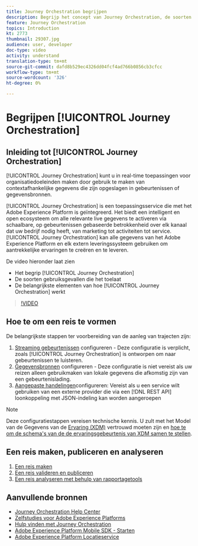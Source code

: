 ```yaml
---
title: Journey Orchestration begrijpen
description: Begrijp het concept van Journey Orchestration, de soorten gebruiksgevallen het toelaat en de belangrijkste elementen van hoe Journey Orchestration werkt.
feature: Journey Orchestration
topics: Introduction
kt: 2773
thumbnail: 29307.jpg
audience: user, developer
doc-type: video
activity: understand
translation-type: tm+mt
source-git-commit: dafd8b529ec4326dd04fcf4ad766b0856cb3cfcc
workflow-type: tm+mt
source-wordcount: '326'
ht-degree: 0%

---
```



# Begrijpen [!UICONTROL Journey Orchestration]

## Inleiding tot [!UICONTROL Journey Orchestration]

[!UICONTROL Journey Orchestration] kunt u in real-time toepassingen voor organisatiedoeleinden maken door gebruik te maken van contextafhankelijke gegevens die zijn opgeslagen in gebeurtenissen of gegevensbronnen.

[!UICONTROL Journey Orchestration] is een toepassingsservice die met het Adobe Experience Platform is geïntegreerd. Het biedt een intelligent en open ecosysteem om alle relevante live gegevens te activeren via schaalbare, op gebeurtenissen gebaseerde betrokkenheid over elk kanaal dat uw bedrijf nodig heeft, van marketing tot activiteiten tot service. [!UICONTROL Journey Orchestration] kan alle gegevens van het Adobe Experience Platform en elk extern leveringssysteem gebruiken om aantrekkelijke ervaringen te creëren en te leveren.

De video hieronder laat zien

* Het begrip [!UICONTROL Journey Orchestration]
* De soorten gebruiksgevallen die het toelaat
* De belangrijkste elementen van hoe [!UICONTROL Journey Orchestration] werkt

>[!VIDEO](https://video.tv.adobe.com/v/29307?quality=12)

## Hoe te om een reis te vormen

De belangrijkste stappen ter voorbereiding van de aanleg van trajecten zijn:

1. [Streaming gebeurtenissen](/help/configuring-journey-orchestration/configure-streaming-events.md) configureren - Deze configuratie is verplicht, zoals [!UICONTROL Journey Orchestration] is ontworpen om naar gebeurtenissen te luisteren.
1. [Gegevensbronnen](/help/configuring-journey-orchestration/configure-data-sources.md) configureren - Deze configuratie is niet vereist als uw reizen alleen gebruikmaken van lokale gegevens die afkomstig zijn van een gebeurtenislading.
1. [Aangepaste handelingen](/help/configuring-journey-orchestration/configure-actions.md)configureren: Vereist als u een service wilt gebruiken van een externe provider die via een [!DNL REST API] loonkoppeling met JSON-indeling kan worden aangeroepen

>[!NOTE]
>
>Deze configuratiestappen vereisen technische kennis. U zult met het Model van de Gegevens van de [Ervaring (XDM)](https://docs.adobe.com/content/help/en/platform-learn/tutorials/schemas/understanding-the-xdm-system-and-experience-data-model.html) vertrouwd moeten zijn en [hoe te om de schema&#39;s van de de ervaringsgebeurtenis van XDM samen te stellen](https://docs.adobe.com/content/help/en/platform-learn/tutorials/schemas/create-your-first-schema-with-out-of-the-box-components.html).

## Een reis maken, publiceren en analyseren

1. [Een reis maken](/help/create-a-journey.md)
1. [Een reis valideren en publiceren](/help/validate-and-publish-a-journey.md)
1. [Een reis analyseren met behulp van rapportagetools](/help/analyze-a-journey-via-reporting-tools.md)

## Aanvullende bronnen

* [Journey Orchestration Help Center](https://docs.adobe.com/content/help/en/journeys/using/journey-orchestration-home.html)
* [Zelfstudies voor Adobe Experience Platforms](https://docs.adobe.com/content/help/en/platform-learn/tutorials/overview.html)
* [Hulp vinden met Journey Orchestration](/help/understanding-journey-orchestration.md)
* [Adobe Experience Platform Mobile SDK - Starten](https://docs.adobe.com/content/help/en/core-services-learn/tutorials/launch-mobile/understanding-the-mobile-sdks.html)
* [Adobe Experience Platform Locatieservice](https://docs.adobe.com/content/help/en/places/using/home.html)
